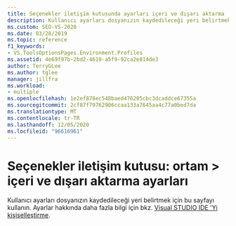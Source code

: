 ```yaml
---
title: Seçenekler iletişim kutusunda ayarları içeri ve dışarı aktarma
description: Kullanıcı ayarları dosyanızın kaydedileceği yeri belirtmek için ortam bölümündeki Içeri ve dışarı aktarma ayarlarını nasıl kullanacağınızı öğrenin.
ms.custom: SEO-VS-2020
ms.date: 03/28/2019
ms.topic: reference
f1_keywords:
- VS.ToolsOptionsPages.Environment.Profiles
ms.assetid: 4e69f97b-2bd2-4619-a5f9-92ca2e814de3
author: TerryGLee
ms.author: tglee
manager: jillfra
ms.workload:
- multiple
ms.openlocfilehash: 1e2ef878ec548baed476205cbc3dcaddce67355a
ms.sourcegitcommit: 2cf87f79762906ccaa133a7645aa4c77a0bed7da
ms.translationtype: MT
ms.contentlocale: tr-TR
ms.lasthandoff: 12/05/2020
ms.locfileid: "96616961"
---
```

# <a name="options-dialog-box-environment--import-and-export-settings"></a>Seçenekler iletişim kutusu: ortam \> içeri ve dışarı aktarma ayarları

Kullanıcı ayarları dosyanızın kaydedileceği yeri belirtmek için bu sayfayı kullanın. Ayarlar hakkında daha fazla bilgi için bkz. [Visual STUDIO IDE 'Yi kişiselleştirme](../../ide/personalizing-the-visual-studio-ide.md).
